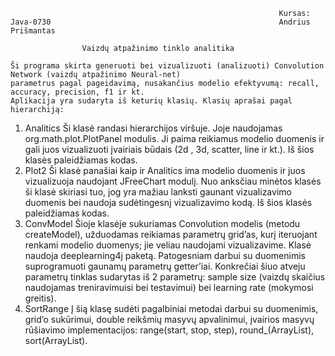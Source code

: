 																Kursas: Java-0730 													Andrius Prišmantas

					Vaizdų atpažinimo tinklo analitika

    Ši programa skirta generuoti bei vizualizuoti (analizuoti) Convolution Network (vaizdų atpažinimo Neural-net) 
    parametrus pagal pageidavimą, nusakančius modelio efektyvumą: recall, accuracy, precision, f1 ir kt.
	Aplikacija yra sudaryta iš keturių klasių. Klasių aprašai pagal hierarchiją:
1. Analitics
Ši klasė randasi hierarchijos viršuje. Joje naudojamas org.math.plot.PlotPanel modulis. Ji paima reikiamus modelio duomenis ir gali juos vizualizuoti įvairiais būdais (2d , 3d, scatter, line ir kt.). Iš šios klasės paleidžiamas kodas.
2. Plot2
Ši klasė panašiai kaip ir Analitics ima modelio duomenis ir juos vizualizuoja naudojant JFreeChart modulį. Nuo anksčiau minėtos klasės ši klasė skiriasi tuo, jog yra mažiau lanksti gaunant vizualizavimo duomenis bei naudoja sudėtingesnį vizualizavimo kodą. Iš šios klasės paleidžiamas kodas.
3. ConvModel
Šioje klasėje sukuriamas Convolution modelis (metodu createModel), užduodamas reikiamas parametrų grid’as, kurį iteruojant renkami modelio duomenys; jie veliau naudojami vizualizavime. Klasė naudoja deeplearning4j paketą. Patogesniam darbui su duomenimis suprogramuoti gaunamų parametrų getter’iai. Konkrečiai šiuo atveju parametrų tinklas sudarytas iš 2 parametrų: sample size (vaizdų skaičius naudojamas treniravimuisi bei testavimui) bei learning rate (mokymosi greitis).
4. SortRange
Į šią klasę sudėti pagalbiniai metodai darbui su duomenimis, grid’o sukūrimui, double reikšmių masyvų apvalinimui, įvairios masyvų rūšiavimo implementacijos: range(start, stop, step), round_(ArrayList), sort(ArrayList).
